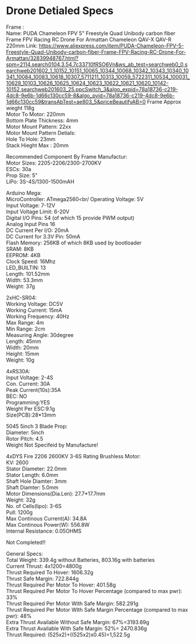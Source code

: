 # Drone Detialed Specs

Frame : <br />
Name: PUDA Chameleon FPV 5" Freestyle Quad Unibody carbon fiber Frame FPV Racing RC Drone For Armattan Chameleon QAV-X QAV-R 220mm
Link: https://www.aliexpress.com/item/PUDA-Chameleon-FPV-5-Freestyle-Quad-Unibody-carbon-fiber-Frame-FPV-Racing-RC-Drone-For-Armattan/32839948767.html?spm=2114.search0104.3.54.7c33710fRSO6Vn&ws_ab_test=searchweb0_0,searchweb201602_1_10152_10151_10065_10344_10068_10342_10343_10340_10341_10084_10083_10618_10307_5711211_10313_10059_5722311_10534_100031_10629_10103_10626_10625_10624_10623_10622_10621_10620_10142-10152,searchweb201603_25,ppcSwitch_3&algo_expid=78a18736-c219-4dc8-9e6b-1d66c130cc59-8&algo_pvid=78a18736-c219-4dc8-9e6b-1d66c130cc59&transAbTest=ae803_5&priceBeautifyAB=0
Frame Approx wieght 118g <br/>
Motor To Motor: 220mm <br/>
Bottom Plate Thickness: 4mm<br/>
Motor Mount Pattern: 22xx <br/>
Motor Mount Pattern Detials:<br/>
Hole To Hole: 23mm<br/>
Stack Hieght Max : 20mm <br/>

Recommended Component By Frame Manufactur: <br/>
Motor Sizes: 2205-2206/2300-2700KV<br/>
ESCs: 30a <br/>
Prop Size: 5" <br/>
LiPo: 3S-4S/1300-1500mAH <br/>

Arduino Mega:<br/>
MicroController: ATmega2560<br/
Operating Voltage: 5V <br/>
Input Voltage: 7-12V<br/>
Input Voltage Limit: 6-20V<br/>
Digital I/O Pins: 54 (of which 15 provide PWM output)<br/>
Analog Input Pins 16 <br/>
DC Current Per I/O: 20mA <br/>
DC Current for 3.3V Pin: 50mA<br/>
Flash Memory: 256KB of which 8KB used by bootloader<br/>
SRAM: 8KB<br/>
EEPROM: 4KB<br/>
Clock Speed: 16Mhz<br/>
LED_BUILTIN: 13<br/>
Length: 101.52mm<br/>
Width: 53.3mm<br/>
Weight: 37g<br/>

2xHC-SR04:<br/>
Working Voltage: DC5V<br/>
Working Current: 15mA<br/>
Working Frequency: 40Hz<br/>
Max Range: 4m<br/>
Min Range: 2cm<br/>
Measuring Angle: 30degree<br/>
Length: 45mm<br/>
Width: 20mm<br/>
Height: 15mm<br/>
Weight: 10g<br/>

4xRS30A: <br/>
Input Voltage: 2-4S<br/>
Con. Current: 30A<br/>
Peak Current(10s):35A<br/>
BEC: NO<br/>
Programming:YES <br/>
Weight Per ESC:9.1g<br/>
Size(PCB):28*13mm<br/>

5045 5inch 3 Blade Prop:<br/>
Diameter: 5inch<br/>
Rotor Pitch: 4.5<br/>
Weight Not Specifeid by Manufacture!<br/>

4xDYS Fire 2206 2600KV 3-6S Rating Brushless Motor:<br/>
KV: 2600<br/>
Stator Diameter: 22.0mm<br/>
Stator Length: 6.0mm<br/>
Shaft Hole Diamter: 3mm<br/>
Shaft Diamter: 5.0mm<br/>
Motor Dimensions(Dia.Len): 27.7*17.7mm<br/>
Weight: 32g<br/>
No. of Cells(lipo): 3-6S<br/>
Pull: 1200g<br/>
Max Continous Current(A): 34.8A<br/>
Max Continous Power(W): 556.8W<br/>
Internal Resistance: 0.05OHMS<br/>

Not Completed!!<br/>

General Specs:<br/>
Total Weight:  339.4g without Batteries, 803.16g with batteries<br/>
Current Thrust: 4x1200=4800g<br/>
Thrust Required To Hover: 1606.32g<br/>
Thrust Safe Margin: 722.844g<br/>
Thrust Required Per Motor To Hover: 401.58g<br/>
Thrust Required Per Motor To Hover Percentage (compared to max pwr): 33%<br/> 
Thrust Required Per Motor With Safe Margin: 582.291g<br/>
Thrust Required Per Motor WIth Safe Margin Percentage (compared to max pwr): 48%<br/>
Extra Thrust Available Without Safe Margin: 67%=3193.69g<br/>
Extra Thrust Available With Safe Margin: 52%= 2470.836g<br/>
Thrust Required: (525x2)+((525x2)x0.45)=1,522.5g<br/> <NOT COMPLETED>
